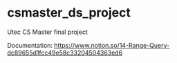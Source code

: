 # csmaster_ds_project
Utec CS Master final project

Documentation:
https://www.notion.so/14-Range-Query-dc89655d1fcc49e58c33204504363ed6
